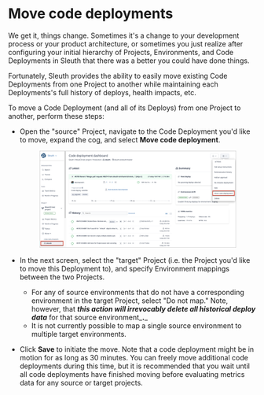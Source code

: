 # Move code deployments

We get it, things change. Sometimes it's a change to your development process or your product architecture, or sometimes you just realize after configuring your initial hierarchy of Projects, Environments, and Code Deployments in Sleuth that there was a better you could have done things.

Fortunately, Sleuth provides the ability to easily move existing Code Deployments from one Project to another while maintaining each Deployments's full history of deploys, health impacts, etc.   &#x20;

To move a Code Deployment (and all of its Deploys) from one Project to another, perform these steps:

*   Open the "source" Project, navigate to the Code Deployment you'd like to move, expand the cog, and select **Move code deployment**.&#x20;

    <figure><img src="../../.gitbook/assets/image (1).png" alt=""><figcaption></figcaption></figure>
* In the next screen, select the "target" Project (i.e. the Project you'd like to move this Deployment to), and specify Environment mappings between the two Projects.
  * For any of source environments that do not have a corresponding environment in the target Project, select "Do not map." Note, however, that _**this action will irrevocably delete all historical deploy data**_ for that source environment_**.**_&#x20;
  * It is not currently possible to map a single source environment to multiple target environments.
* Click **Save** to initiate the move. Note that a code deployment might be in motion for as long as 30 minutes. You can freely move additional code deployments during this time, but it is recommended that you wait until all code deployments have finished moving before evaluating metrics data for any source or target projects.

